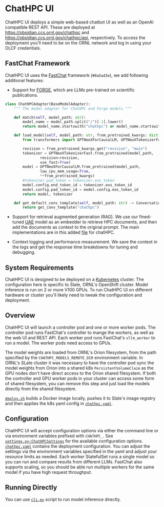 # ChatHPC UI

ChatHPC UI deploys a simple web-based chatbot UI as well as an OpenAI compatible REST API. These are
deployed at https://obsidian.ccs.ornl.gov/chathpc and https://obsidian.ccs.ornl.gov/chathpc/api,
respectively. To access the deployment you'll need to be on the ORNL network and log in using your
OLCF credentials.

## FastChat Framework

ChatHPC UI uses the [FastChat](https://github.com/lm-sys/FastChat) framework (`#0a5ad3e`), we add following additional features: 

- Support for [FORGE](https://github.com/at-aaims/forge), which are LLMs pre-trained on scientific publications.  
```python
class ChatHPCAdapter(BaseModelAdapter):
    """ The model adapter for ChatHPC and Forge models """

    def match(self, model_path: str):
        model_name = model_path.split("/")[-1].lower()
        return model_name.startswith("chathpc") or model_name.startswith("forge")

    def load_model(self, model_path: str, from_pretrained_kwargs: dict):
        from transformers import GPTNeoXForCausalLM, GPTNeoXTokenizerFast

        revision = from_pretrained_kwargs.get("revision", "main")
        tokenizer = GPTNeoXTokenizerFast.from_pretrained(model_path,
                revision=revision,
                use_fast=True)
        model = GPTNeoXForCausalLM.from_pretrained(model_path,
                low_cpu_mem_usage=True,
                **from_pretrained_kwargs)
        #tokenizer.pad_token = tokenizer.eos_token
        model.config.end_token_id = tokenizer.eos_token_id
        model.config.pad_token_id = model.config.eos_token_id
        return model, tokenizer

    def get_default_conv_template(self, model_path: str) -> Conversation:
        return get_conv_template("chathpc")

```
- Support for retrieval augmented generation (RAG). We use our fined-tuned [UAE](https://huggingface.co/WhereIsAI/UAE-Large-V1) model as an embedder to retrieve HPC documents, and then add the documents as context to the original prompt. The main implementations are in this added [file](./FastChat/fastchat/model/model_chathpc.py) for chatHPC. 

- Context logging and performance measurement. We save the context in the logs and get the response time breakdowns for tuning and debugging. 


## System Requirements
ChatHPC UI is designed to be deployed on a [Kubernetes](https://kubernetes.io/) cluster. The
configuration here is specific to Slate, ORNL's OpenShift cluster. Model inference is run on 2 or
more V100 GPUs. To run ChatHPC UI on different hardware or cluster you'll likely need to tweak the
configuration and deployment.

## Overview

ChatHPC UI will launch a controller pod and one or more worker pods. The controller pod runs
FastChat's controller to mange the workers, as well as the web UI and REST API. Each worker pod runs
FastChat's `vllm_worker` to run a model. The worker pods need access to GPUs.

The model weights are loaded from ORNL's Orion filesystem, from the path specified by the
`CHATHPC_MODELS_REMOTE_DIR` environment variable. In ORNL's SLate cluster it was necessary to have
the controller pod sync the model weights from Orion into a shared k8s `PersistentVolumeClaim` as
the GPU nodes don't have direct access to the Orion shared filesystem. If both the controller and
GPU worker pods in your cluster can access some form of shared filesystem, you can remove this step
and just load the models directly from the shared filesystem.

[`deploy.sh`](./deploy.sh) builds a Docker image locally, pushes it to Slate's image registry and then applies the
k8s yaml config in [`chathpc.yaml`](./chathpc.yaml).

## Configuration
ChatHPC UI will accept configuration options via either the command line or via environment
variables prefixed with `CHATHPC_`. See [`settings.py:ChatHPCSettings`](./chathpc/settings.py) for
the available configuration options. [`chathpc.yaml`](./chathpc.yaml) contains the deployment
configuration. You can adjust the  settings via the environment variables specified in the yaml and
adjust your resource limits as needed. Each worker StatefulSet runs a single model so you can run
and compare results from different LLMs. FastChat also supports scaling, so you should be able run
multiple workers for the same model if you have high request throughput.

## Running Directly
You can use [`cli.py`](./cli.py) script to run model inference directly.
